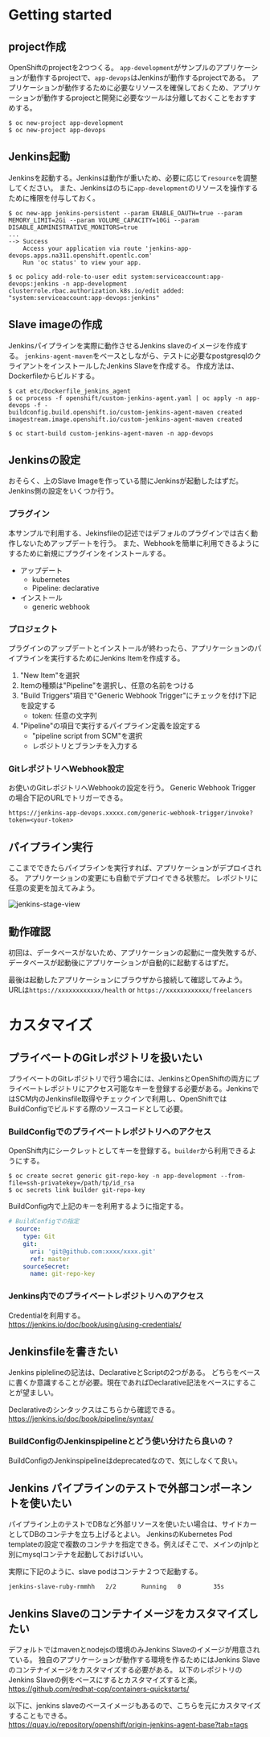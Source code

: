 # Getting started
## project作成
OpenShiftのprojectを2つつくる。
`app-development`がサンプルのアプリケーションが動作するprojectで、`app-devops`はJenkinsが動作するprojectである。
アプリケーションが動作するために必要なリソースを確保しておくため、アプリケーションが動作するprojectと開発に必要なツールは分離しておくことをおすすめする。

```
$ oc new-project app-development
$ oc new-project app-devops
```

## Jenkins起動
Jenkinsを起動する。Jenkinsは動作が重いため、必要に応じて`resource`を調整してください。
また、Jenkinsはのちに`app-development`のリソースを操作するために権限を付与しておく。

```
$ oc new-app jenkins-persistent --param ENABLE_OAUTH=true --param MEMORY_LIMIT=2Gi --param VOLUME_CAPACITY=10Gi --param DISABLE_ADMINISTRATIVE_MONITORS=true
...
--> Success
    Access your application via route 'jenkins-app-devops.apps.na311.openshift.opentlc.com'
    Run 'oc status' to view your app.

$ oc policy add-role-to-user edit system:serviceaccount:app-devops:jenkins -n app-development
clusterrole.rbac.authorization.k8s.io/edit added: "system:serviceaccount:app-devops:jenkins"
```

## Slave imageの作成
Jenkinsパイプラインを実際に動作させるJenkins slaveのイメージを作成する。
`jenkins-agent-maven`をベースとしながら、テストに必要なpostgresqlのクライアントをインストールしたJenkins Slaveを作成する。
作成方法は、Dockerfileからビルドする。

```
$ cat etc/Dockerfile_jenkins_agent
$ oc process -f openshift/custom-jenkins-agent.yaml | oc apply -n app-devops -f -
buildconfig.build.openshift.io/custom-jenkins-agent-maven created
imagestream.image.openshift.io/custom-jenkins-agent-maven created

$ oc start-build custom-jenkins-agent-maven -n app-devops
```

## Jenkinsの設定
おそらく、上のSlave Imageを作っている間にJenkinsが起動したはずだ。
Jenkins側の設定をいくつか行う。

### プラグイン
本サンプルで利用する、Jekinsfileの記述ではデフォルのプラグインでは古く動作しないためアップデートを行う。
また、Webhookを簡単に利用できるようにするために新規にプラグインをインストールする。

- アップデート
    - kubernetes
    - Pipeline: declarative
- インストール
    - generic webhook

### プロジェクト
プラグインのアップデートとインストールが終わったら、アプリケーションのパイプラインを実行するためにJenkins Itemを作成する。

1. "New Item"を選択
1. Itemの種類は"Pipeline"を選択し、任意の名前をつける
1. "Build Triggers"項目で"Generic Webhook Trigger"にチェックを付け下記を設定する
    - token: 任意の文字列
1. "Pipeline"の項目で実行するパイプライン定義を設定する
    - "pipeline script from SCM"を選択
    - レポジトリとブランチを入力する

### GitレポジトリへWebhook設定
お使いのGitレポジトリへWebhookの設定を行う。
Generic Webhook Triggerの場合下記のURLでトリガーできる。

```
https://jenkins-app-devops.xxxxx.com/generic-webhook-trigger/invoke?token=<your-token>
```

## パイプライン実行
ここまでできたらパイプラインを実行すれば、アプリケーションがデプロイされる。
アプリケーションの変更にも自動でデプロイできる状態だ。
レポジトリに任意の変更を加えてみよう。

![jenkins-stage-view](/images/jenkins-stage-view.png)

## 動作確認
初回は、データベースがないため、アプリケーションの起動に一度失敗するが、
データベースが起動後にアプリケーションが自動的に起動するはずだ。

最後は起動したアプリケーションにブラウザから接続して確認してみよう。
URLは`https://xxxxxxxxxxxx/health` or `https://xxxxxxxxxxxx/freelancers`

# カスタマイズ
## プライベートのGitレポジトリを扱いたい
プライベートのGitレポジトリで行う場合には、JenkinsとOpenShiftの両方にプライベートレポジトリにアクセス可能なキーを登録する必要がある。JenkinsではSCM内のJenkinsfile取得やチェックインで利用し、OpenShiftではBuildConfigでビルドする際のソースコードとして必要。

### BuildConfigでのプライベートレポジトリへのアクセス
OpenShift内にシークレットとしてキーを登録する。`builder`から利用できるようにする。

```
$ oc create secret generic git-repo-key -n app-development --from-file=ssh-privatekey=/path/tp/id_rsa
$ oc secrets link builder git-repo-key
```

BuildConfig内で上記のキーを利用するように指定する。
```yaml
# BuildConfigでの指定
  source:
    type: Git
    git:
      uri: 'git@github.com:xxxx/xxxx.git'
      ref: master
    sourceSecret:
      name: git-repo-key
```

### Jenkins内でのプライベートレポジトリへのアクセス
Credentialを利用する。  
https://jenkins.io/doc/book/using/using-credentials/

## Jenkinsfileを書きたい
Jenkins piplelineの記法は、DeclarativeとScriptの2つがある。
どちらをベースに書くか意識することが必要。現在であればDeclarative記法をベースにすることが望ましい。

Declarativeのシンタックスはこちらから確認できる。  
https://jenkins.io/doc/book/pipeline/syntax/

### BuildConfigのJenkinspipelineとどう使い分けたら良いの？
BuildConfigのJenkinspipelineはdeprecatedなので、気にしなくて良い。

## Jenkins パイプラインのテストで外部コンポーネントを使いたい
パイプライン上のテストでDBなど外部リソースを使いたい場合は、サイドカーとしてDBのコンテナを立ち上げるとよい。
JenkinsのKubernetes Pod templateの設定で複数のコンテナを指定できる。例えばそこで、メインのjnlpと別にmysqlコンテナを起動しておけばいい。

実際に下記のように、slave podはコンテナ２つで起動する。

```
jenkins-slave-ruby-rmmhh   2/2       Running   0         35s
```

## Jenkins Slaveのコンテナイメージをカスタマイズしたい
デフォルトではmavenとnodejsの環境のみJenkins Slaveのイメージが用意されている。
独自のアプリケーションが動作する環境を作るためにはJenkins Slaveのコンテナイメージをカスタマイズする必要がある。
以下のレポジトリのJenkins Slaveの例をベースにするとカスタマイズすると楽。  
https://github.com/redhat-cop/containers-quickstarts/

以下に、jenkins slaveのベースイメージもあるので、こちらを元にカスタマイズすることもできる。  
https://quay.io/repository/openshift/origin-jenkins-agent-base?tab=tags

